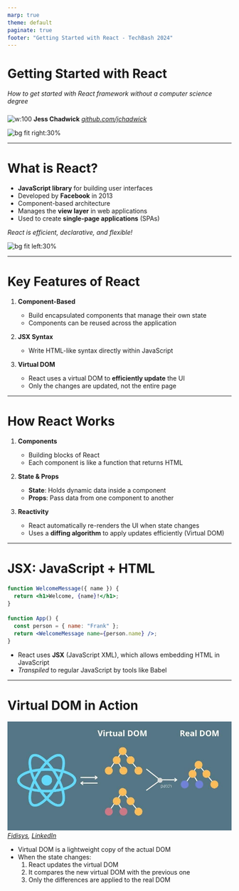 ```yaml
---
marp: true
theme: default
paginate: true
footer: "Getting Started with React - TechBash 2024"
---
```


<style>
    section.title {
        background-color: #333;
        display: flex;
        justify-content: space-between;
        padding-top: 6em;
    }
    section.title h1 {
        font-size: 200%
    }
    section.title img {
        float: left;
        margin-right: 1em;
        margin-top: 1em;
        border-radius: 60%;
    }
</style>

<!--
_class: title invert
_footer: ""
_paginate: skip
-->

# Getting Started with React


*How to get started with React framework without a computer science degree*

###

![w:100](https://sessionize.com/image/a97a-200o200o2-BhT84obyjKyRgPvJg8HqYt.jpg)
**Jess Chadwick**
_[github.com/jchadwick](https://github.com/jchadwick)_

![bg fit right:30%](https://upload.wikimedia.org/wikipedia/commons/a/a7/React-icon.svg)

---

# What is React?

- **JavaScript library** for building user interfaces
- Developed by **Facebook** in 2013
- Component-based architecture
- Manages the **view layer** in web applications
- Used to create **single-page applications** (SPAs)

_React is efficient, declarative, and flexible!_

![bg fit left:30%](https://upload.wikimedia.org/wikipedia/commons/a/a7/React-icon.svg)

---

# Key Features of React

1. **Component-Based**

   - Build encapsulated components that manage their own state
   - Components can be reused across the application

2. **JSX Syntax**

   - Write HTML-like syntax directly within JavaScript

3. **Virtual DOM**
   - React uses a virtual DOM to **efficiently update** the UI
   - Only the changes are updated, not the entire page

---

# How React Works

1. **Components**

   - Building blocks of React
   - Each component is like a function that returns HTML

2. **State & Props**

   - **State**: Holds dynamic data inside a component
   - **Props**: Pass data from one component to another

3. **Reactivity**
   - React automatically re-renders the UI when state changes
   - Uses a **diffing algorithm** to apply updates efficiently (Virtual DOM)

---

# JSX: JavaScript + HTML

```jsx
function WelcomeMessage({ name }) {
  return <h1>Welcome, {name}!</h1>;
}

function App() {
  const person = { name: "Frank" };
  return <WelcomeMessage name={person.name} />;
}
```

- React uses **JSX** (JavaScript XML), which allows embedding HTML in JavaScript
- *Transpiled* to regular JavaScript by tools like Babel

---

# Virtual DOM in Action

![w:450 h:200](./static/virtualdom.jpeg)
_[Fidisys](https://www.linkedin.com/company/fidisys/?lipi=urn%3Ali%3Apage%3Ad_flagship3_pulse_read%3BK7kioCELRo2Fv1FufTzMkQ%3D%3D), [LinkedIn](https://media.licdn.com/dms/image/v2/D5612AQHrTcE_Vu_qjQ/article-cover_image-shrink_720_1280/article-cover_image-shrink_720_1280/0/1694674429966?e=1730332800&v=beta&t=jPprwlSJ9A9373G_MEscJaER5eNnPik4VeVuGPrOyDw)_

- Virtual DOM is a lightweight copy of the actual DOM
- When the state changes:
  1. React updates the virtual DOM
  2. It compares the new virtual DOM with the previous one
  3. Only the differences are applied to the real DOM

